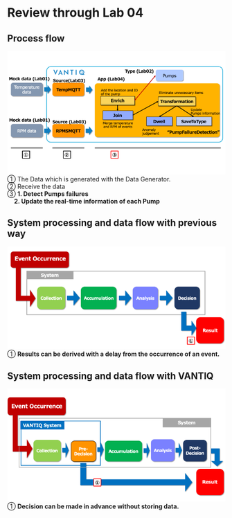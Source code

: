 # Review through Lab 04

## Process flow

![Process flow](../../imgs/03_Review/slide1.png)  
① The Data which is generated with the Data Generator.  
② Receive the data  
③ **1. Detect Pumps failures**  
&nbsp;&nbsp;&nbsp;&nbsp;**2. Update the real-time information of each Pump**


## System processing and data flow with previous way

![System processing and data flow with previous way](../../imgs/03_Review/slide2.png)  
① **Results can be derived with a delay from the occurrence of an event.**  


## System processing and data flow with VANTIQ

![System processing and data flow with VANTIQ](../../imgs/03_Review/slide3.png)  
① **Decision can be made in advance without storing data.**  

